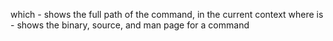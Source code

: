which - shows the full path of the command, in the current context
where is - shows the binary, source, and man page for a command
